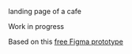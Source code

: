 <!-- # Reactjs-bootstrap-sass boilerplate

This project was bootstrapped with [Create React App](https://github.com/facebook/create-react-app).

## Start script

In the project directory, you can run:

### `npm start`

Runs the app in the development mode.
Open [http://localhost:8080](http://localhost:8080) to view it in your browser.
The port has been changed from the default one to 8080 by specifying it as an environment variable.

The page will reload when you make changes.
You may also see any lint errors in the console. -->

landing page of a cafe

Work in progress

Based on this [free Figma prototype](https://frontend-skills.com/template/JbR09KH1a9F3F1xTPNUN)
